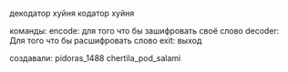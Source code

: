 декодатор хуйня
кодатор хуйня

команды:
encode: для того что бы зашифровать своё слово
decoder: Для того что бы расшифровать слово
exit: выход

создавали:
pidoras_1488
chertila_pod_salami
